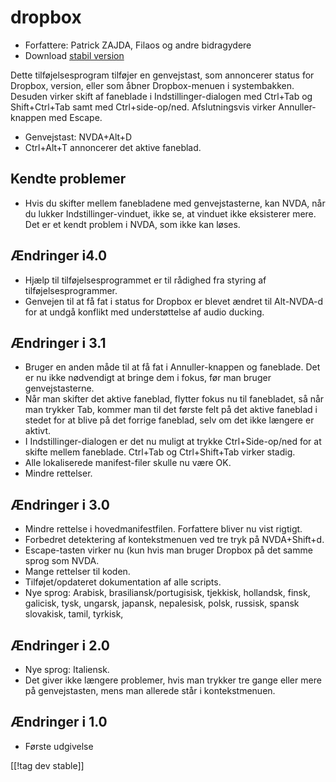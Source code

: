 # dropbox #

* Forfattere: Patrick ZAJDA, Filaos og andre bidragydere
* Download [stabil version][1]

Dette tilføjelsesprogram tilføjer en genvejstast, som annoncerer status for
Dropbox, version, eller som åbner Dropbox-menuen i systembakken. Desuden
virker skift af faneblade i Indstillinger-dialogen med Ctrl+Tab og
Shift+Ctrl+Tab samt med Ctrl+side-op/ned. Afslutningsvis virker
Annuller-knappen med Escape.

* Genvejstast: NVDA+Alt+D
* Ctrl+Alt+T annoncerer det aktive faneblad.

## Kendte problemer ##

* Hvis du skifter mellem fanebladene med genvejstasterne, kan NVDA, når du lukker Indstillinger-vinduet, ikke se, at vinduet ikke eksisterer mere.
Det er et kendt problem i NVDA, som ikke kan løses.


## Ændringer i4.0  ##

* Hjælp til tilføjelsesprogrammet er til rådighed fra styring af
  tilføjelsesprogrammer.
* Genvejen til at få fat i status for Dropbox er blevet ændret til
  Alt-NVDA-d for at undgå konflikt med understøttelse af audio ducking.

## Ændringer i 3.1 ##

* Bruger en anden måde til at få fat i Annuller-knappen og faneblade. Det er
  nu ikke nødvendigt at bringe dem i fokus, før man bruger genvejstasterne.
* Når man skifter det aktive faneblad, flytter fokus nu til fanebladet, så
  når man trykker Tab, kommer man til det første felt på det aktive faneblad
  i stedet for at blive på det forrige faneblad, selv om det ikke længere er
  aktivt.
* I Indstillinger-dialogen er det nu muligt at trykke Ctrl+Side-op/ned for
  at skifte mellem faneblade. Ctrl+Tab og Ctrl+Shift+Tab virker stadig.
* Alle lokaliserede manifest-filer skulle nu være OK.
* Mindre rettelser.

## Ændringer i 3.0 ##

* Mindre rettelse i hovedmanifestfilen. Forfattere bliver nu vist rigtigt.
* Forbedret detektering af kontekstmenuen ved tre tryk på NVDA+Shift+d.
* Escape-tasten virker nu (kun hvis man bruger Dropbox på det samme sprog
  som NVDA.
* Mange rettelser til koden.
* Tilføjet/opdateret dokumentation af alle scripts.
* Nye sprog: Arabisk, brasiliansk/portugisisk, tjekkisk, hollandsk, finsk,
  galicisk, tysk, ungarsk, japansk, nepalesisk, polsk, russisk, spansk
  slovakisk, tamil, tyrkisk, 

## Ændringer i 2.0 ##

* Nye sprog: Italiensk.
* Det giver ikke længere problemer, hvis man trykker tre gange eller mere på
  genvejstasten, mens man allerede står i kontekstmenuen.

## Ændringer i 1.0 ##

* Første udgivelse

[[!tag dev stable]]

[1]: https://addons.nvda-project.org/files/get.php?file=dx
